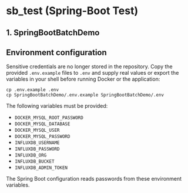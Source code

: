 # sb_test (Spring-Boot Test)

## 1. SpringBootBatchDemo

## Environment configuration

Sensitive credentials are no longer stored in the repository.  Copy the
provided `.env.example` files to `.env` and supply real values or export the
variables in your shell before running Docker or the application:

```
cp .env.example .env
cp SpringBootBatchDemo/.env.example SpringBootBatchDemo/.env
```

The following variables must be provided:

- `DOCKER_MYSQL_ROOT_PASSWORD`
- `DOCKER_MYSQL_DATABASE`
- `DOCKER_MYSQL_USER`
- `DOCKER_MYSQL_PASSWORD`
- `INFLUXDB_USERNAME`
- `INFLUXDB_PASSWORD`
- `INFLUXDB_ORG`
- `INFLUXDB_BUCKET`
- `INFLUXDB_ADMIN_TOKEN`

The Spring Boot configuration reads passwords from these environment variables.